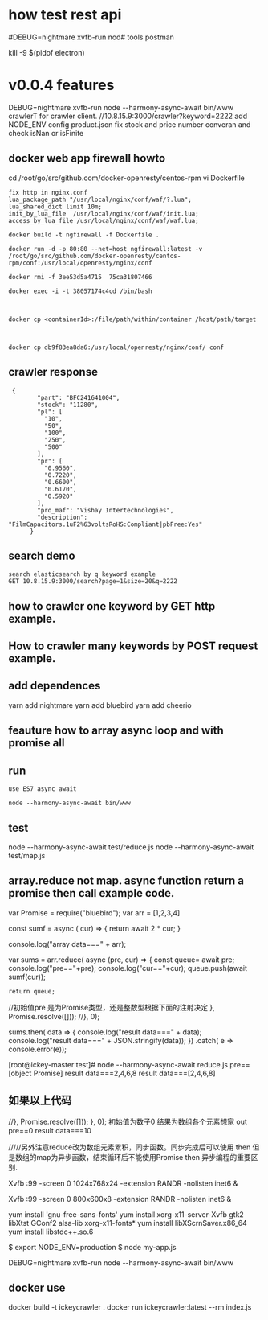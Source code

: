 # how test rest api
#DEBUG=nightmare xvfb-run nod# tools postman


kill -9 $(pidof electron)


# v0.0.4 features
DEBUG=nightmare xvfb-run node --harmony-async-await bin/www
crawlerT for crawler client.
//10.8.15.9:3000/crawler?keyword=2222
add NODE_ENV  config product.json
fix stock and price number converan and check isNan or isFinite


## docker web app firewall howto

cd /root/go/src/github.com/docker-openresty/centos-rpm
vi Dockerfile
```
fix http in nginx.conf
lua_package_path "/usr/local/nginx/conf/waf/?.lua";
lua_shared_dict limit 10m;
init_by_lua_file  /usr/local/nginx/conf/waf/init.lua;
access_by_lua_file /usr/local/nginx/conf/waf/waf.lua;

```

```
docker build -t ngfirewall -f Dockerfile .

docker run -d -p 80:80 --net=host ngfirewall:latest -v /root/go/src/github.com/docker-openresty/centos-rpm/conf:/usr/local/openresty/nginx/conf

docker rmi -f 3ee53d5a4715  75ca31807466

docker exec -i -t 38057174c4cd /bin/bash



docker cp <containerId>:/file/path/within/container /host/path/target



docker cp db9f83ea8da6:/usr/local/openresty/nginx/conf/ conf
```
## crawler response
```
 {
        "part": "BFC241641004",
        "stock": "11280",
        "pl": [
          "10",
          "50",
          "100",
          "250",
          "500"
        ],
        "pr": [
          "0.9560",
          "0.7220",
          "0.6600",
          "0.6170",
          "0.5920"
        ],
        "pro_maf": "Vishay Intertechnologies",
        "description": "FilmCapacitors.1uF2%63voltsRoHS:Compliant|pbFree:Yes"
      }
```
## search demo
```
search elasticsearch by q keyword example
GET 10.8.15.9:3000/search?page=1&size=20&q=2222
```

## how to crawler one keyword by GET http example.

## How to crawler many keywords by POST request example.


## add dependences
yarn add nightmare
yarn add bluebird
yarn add cheerio


## feauture how to array async loop and with promise all
## run
```
use ES7 async await

node --harmony-async-await bin/www
```
## test

node --harmony-async-await test/reduce.js
node --harmony-async-await test/map.js



## array.reduce not map. async function return a promise then call example code.
var Promise = require("bluebird");
var arr = [1,2,3,4]

const sumf = async ( cur) => {
  return await 2 * cur;
}

console.log("array data===" + arr);

var sums = arr.reduce( async (pre, cur) => {
    const queue= await pre;
    console.log("pre=="+pre);
    console.log("cur=="+cur);
    queue.push(await sumf(cur));

    return queue;
//初始值pre 是为Promise类型，还是整数型根据下面的注射决定
}, Promise.resolve([]));
//}, 0);

  sums.then( data => {
      console.log("result data===" + data);
      console.log("result data===" + JSON.stringify(data));
  })
  .catch( e => console.error(e));

[root@ickey-master test]# node --harmony-async-await reduce.js
pre==[object Promise]
result data===2,4,6,8
result data===[2,4,6,8]

## 如果以上代码
//}, Promise.resolve([]));
}, 0);
初始值为数子0 结果为数组各个元素想家
out
pre==0
result data===10

/////另外注意reduce改为数组元素累积，同步函数。同步完成后可以使用 then
但是数组的map为异步函数，结束循环后不能使用Promise then
异步编程的重要区别.

Xvfb :99 -screen 0 1024x768x24 -extension RANDR -nolisten inet6 &


Xvfb :99 -screen 0 800x600x8 -extension RANDR -nolisten inet6 &

yum install 'gnu-free-sans-fonts'
yum install xorg-x11-server-Xvfb  gtk2 libXtst GConf2 alsa-lib xorg-x11-fonts*
yum install libXScrnSaver.x86_64
yum install libstdc++.so.6

$ export NODE_ENV=production
$ node my-app.js

DEBUG=nightmare xvfb-run node --harmony-async-await bin/www




## docker use

docker build  -t ickeycrawler .
docker run ickeycrawler:latest --rm index.js
